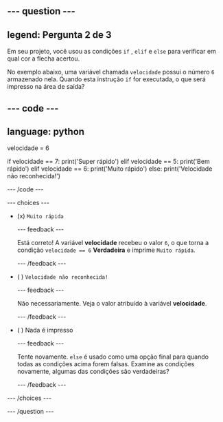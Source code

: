 
--- question ---
---
legend: Pergunta 2 de 3
---

Em seu projeto, você usou as condições `if` , `elif` e `else` para verificar em qual cor a flecha acertou.

No exemplo abaixo, uma variável chamada `velocidade` possui o número `6` armazenado nela. Quando esta instrução `if` for executada, o que será impresso na área de saída?

--- code ---
---
language: python
---
velocidade = 6

if velocidade == 7: print('Super rápido') elif velocidade == 5: print('Bem rápido') elif velocidade == 6: print('Muito rápido') else: print('Velocidade não reconhecida!')

--- /code ---

--- choices ---

- (x) `Muito rápida`

  --- feedback ---

  Está correto! A variável **velocidade** recebeu o valor `6`, o que torna a condição `velocidade == 6` **Verdadeira** e imprime `Muito rápida`.

  --- /feedback ---

- ( ) `Velocidade não reconhecida!`

  --- feedback ---

  Não necessariamente. Veja o valor atribuído à variável **velocidade**.

  --- /feedback ---

- ( ) Nada é impresso

  --- feedback ---

  Tente novamente. `else` é usado como uma opção final para quando todas as condições acima forem falsas. Examine as condições novamente, algumas das condições são verdadeiras?

  --- /feedback ---

--- /choices ---

--- /question ---
